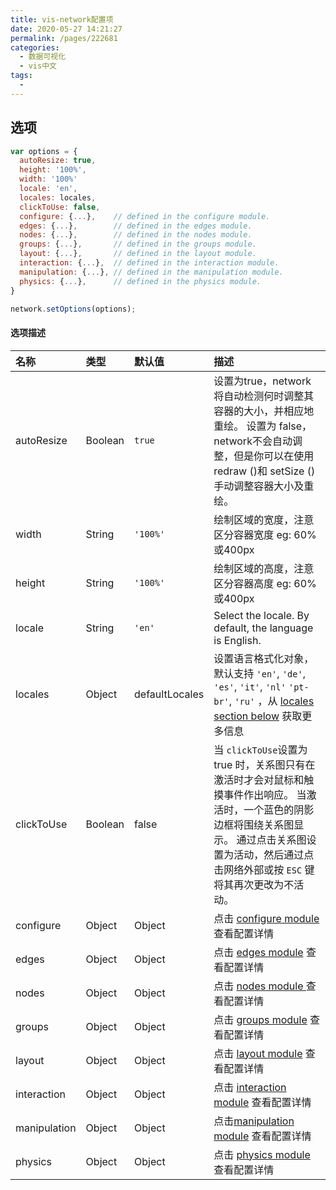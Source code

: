 ```yaml
---
title: vis-network配置项
date: 2020-05-27 14:21:27
permalink: /pages/222681
categories: 
  - 数据可视化
  - vis中文
tags: 
  - 
---
```

## 选项

```js
var options = {
  autoResize: true,
  height: '100%',
  width: '100%'
  locale: 'en',
  locales: locales,
  clickToUse: false,
  configure: {...},    // defined in the configure module.
  edges: {...},        // defined in the edges module.
  nodes: {...},        // defined in the nodes module.
  groups: {...},       // defined in the groups module.
  layout: {...},       // defined in the layout module.
  interaction: {...},  // defined in the interaction module.
  manipulation: {...}, // defined in the manipulation module.
  physics: {...},      // defined in the physics module.
}

network.setOptions(options);
```

#### 选项描述

| 名称         | 类型    | 默认值         | 描述                                                                                                                                                                                                            |
| :----------- | :------ | :------------- | :-------------------------------------------------------------------------------------------------------------------------------------------------------------------------------------------------------------- |
| autoResize   | Boolean | `true`         | 设置为true，network将自动检测何时调整其容器的大小，并相应地重绘。 设置为 false，network不会自动调整，但是你可以在使用redraw ()和 setSize ()手动调整容器大小及重绘。                                             |
| width        | String  | `'100%'`       | 绘制区域的宽度，注意区分容器宽度 eg: 60%或400px                                                                                                                                                                 |
| height       | String  | `'100%'`       | 绘制区域的高度，注意区分容器高度 eg: 60%或400px                                                                                                                                                                 |
| locale       | String  | `'en'`         | Select the locale. By default, the language is English.                                                                                                                                                         |
| locales      | Object  | defaultLocales | 设置语言格式化对象，默认支持 `'en'`, `'de'`, `'es'`, `'it'`, `'nl'` `'pt-br'`, `'ru'` ，从 [locales section below](https://visjs.github.io/vis-network/docs/network/#locales) 获取更多信息                      |
| clickToUse   | Boolean | false          | 当 `clickToUse`设置为true 时，关系图只有在激活时才会对鼠标和触摸事件作出响应。 当激活时，一个蓝色的阴影边框将围绕关系图显示。 通过点击关系图设置为活动，然后通过点击网络外部或按 `ESC` 键将其再次更改为不活动。 |
| configure    | Object  | Object         | 点击 [configure module ](https://visjs.github.io/vis-network/docs/network/configure.html)查看配置详情                                                                                                           |
| edges        | Object  | Object         | 点击 [edges module](https://visjs.github.io/vis-network/docs/network/edges.html) 查看配置详情                                                                                                                   |
| nodes        | Object  | Object         | 点击 [nodes module ](https://visjs.github.io/vis-network/docs/network/nodes.html)查看配置详情                                                                                                                   |
| groups       | Object  | Object         | 点击 [groups module](https://visjs.github.io/vis-network/docs/network/groups.html) 查看配置详情                                                                                                                 |
| layout       | Object  | Object         | 点击 [layout module](https://visjs.github.io/vis-network/docs/network/layout.html) 查看配置详情                                                                                                                 |
| interaction  | Object  | Object         | 点击 [interaction module](https://visjs.github.io/vis-network/docs/network/interaction.html) 查看配置详情                                                                                                       |
| manipulation | Object  | Object         | 点击[manipulation module](https://visjs.github.io/vis-network/docs/network/manipulation.html) 查看配置详情                                                                                                      |
| physics      | Object  | Object         | 点击 [physics module](https://visjs.github.io/vis-network/docs/network/physics.html) 查看配置详情                                                                                                               |